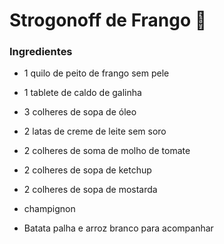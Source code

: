 # Strogonoff de Frango :chicken:

### Ingredientes

* 1 quilo de peito de frango sem pele

* 1 tablete de caldo de galinha

* 3 colheres de sopa de óleo

* 2 latas de creme de leite sem soro

* 2 colheres de soma de molho de tomate

* 2 colheres de sopa de ketchup

* 2 colheres de sopa de mostarda

* champignon

* Batata palha e arroz branco para acompanhar

  



